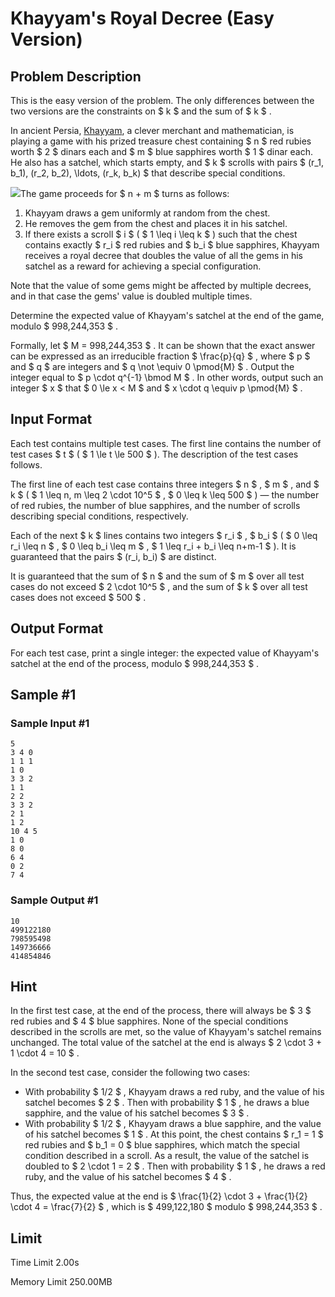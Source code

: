 # Khayyam's Royal Decree (Easy Version)

## Problem Description

This is the easy version of the problem. The only differences between the two versions are the constraints on $ k $ and the sum of $ k $ .

In ancient Persia, [Khayyam](https://en.wikipedia.org/wiki/Omar_Khayyam), a clever merchant and mathematician, is playing a game with his prized treasure chest containing $ n $ red rubies worth $ 2 $ dinars each and $ m $ blue sapphires worth $ 1 $ dinar each. He also has a satchel, which starts empty, and $ k $ scrolls with pairs $ (r_1, b_1), (r_2, b_2), \ldots, (r_k, b_k) $ that describe special conditions.

 ![](https://espresso.codeforces.com/3576d678d9cd8a4cfa1efad5eb4bc61b9ecbcf4d.webp)The game proceeds for $ n + m $ turns as follows:

1. Khayyam draws a gem uniformly at random from the chest.
2. He removes the gem from the chest and places it in his satchel.
3. If there exists a scroll $ i $ ( $ 1 \leq i \leq k $ ) such that the chest contains exactly $ r_i $ red rubies and $ b_i $ blue sapphires, Khayyam receives a royal decree that doubles the value of all the gems in his satchel as a reward for achieving a special configuration.

Note that the value of some gems might be affected by multiple decrees, and in that case the gems' value is doubled multiple times.

Determine the expected value of Khayyam's satchel at the end of the game, modulo $ 998,244,353 $ .

Formally, let $ M = 998,244,353 $ . It can be shown that the exact answer can be expressed as an irreducible fraction $ \frac{p}{q} $ , where $ p $ and $ q $ are integers and $ q \not \equiv 0 \pmod{M} $ . Output the integer equal to $ p \cdot q^{-1} \bmod M $ . In other words, output such an integer $ x $ that $ 0 \le x < M $ and $ x \cdot q \equiv p \pmod{M} $ .

## Input Format

Each test contains multiple test cases. The first line contains the number of test cases $ t $ ( $ 1 \le t \le 500 $ ). The description of the test cases follows.

The first line of each test case contains three integers $ n $ , $ m $ , and $ k $ ( $ 1 \leq n, m \leq 2 \cdot 10^5 $ , $ 0 \leq k \leq 500 $ ) — the number of red rubies, the number of blue sapphires, and the number of scrolls describing special conditions, respectively.

Each of the next $ k $ lines contains two integers $ r_i $ , $ b_i $ ( $ 0 \leq r_i \leq n $ , $ 0 \leq b_i \leq m $ , $ 1 \leq r_i + b_i \leq n+m-1 $ ). It is guaranteed that the pairs $ (r_i, b_i) $ are distinct.

It is guaranteed that the sum of $ n $ and the sum of $ m $ over all test cases do not exceed $ 2 \cdot 10^5 $ , and the sum of $ k $ over all test cases does not exceed $ 500 $ .

## Output Format

For each test case, print a single integer: the expected value of Khayyam's satchel at the end of the process, modulo $ 998,244,353 $ .

## Sample #1

### Sample Input #1

```
5
3 4 0
1 1 1
1 0
3 3 2
1 1
2 2
3 3 2
2 1
1 2
10 4 5
1 0
8 0
6 4
0 2
7 4
```

### Sample Output #1

```
10
499122180
798595498
149736666
414854846
```

## Hint

In the first test case, at the end of the process, there will always be $ 3 $ red rubies and $ 4 $ blue sapphires. None of the special conditions described in the scrolls are met, so the value of Khayyam's satchel remains unchanged. The total value of the satchel at the end is always $ 2 \cdot 3 + 1 \cdot 4 = 10 $ .

In the second test case, consider the following two cases:

- With probability $ 1/2 $ , Khayyam draws a red ruby, and the value of his satchel becomes $ 2 $ . Then with probability $ 1 $ , he draws a blue sapphire, and the value of his satchel becomes $ 3 $ .
- With probability $ 1/2 $ , Khayyam draws a blue sapphire, and the value of his satchel becomes $ 1 $ . At this point, the chest contains $ r_1 = 1 $ red rubies and $ b_1 = 0 $ blue sapphires, which match the special condition described in a scroll. As a result, the value of the satchel is doubled to $ 2 \cdot 1 = 2 $ . Then with probability $ 1 $ , he draws a red ruby, and the value of his satchel becomes $ 4 $ .

Thus, the expected value at the end is $ \frac{1}{2} \cdot 3 + \frac{1}{2} \cdot 4 = \frac{7}{2} $ , which is $ 499,122,180 $ modulo $ 998,244,353 $ .

## Limit



Time Limit
2.00s

Memory Limit
250.00MB